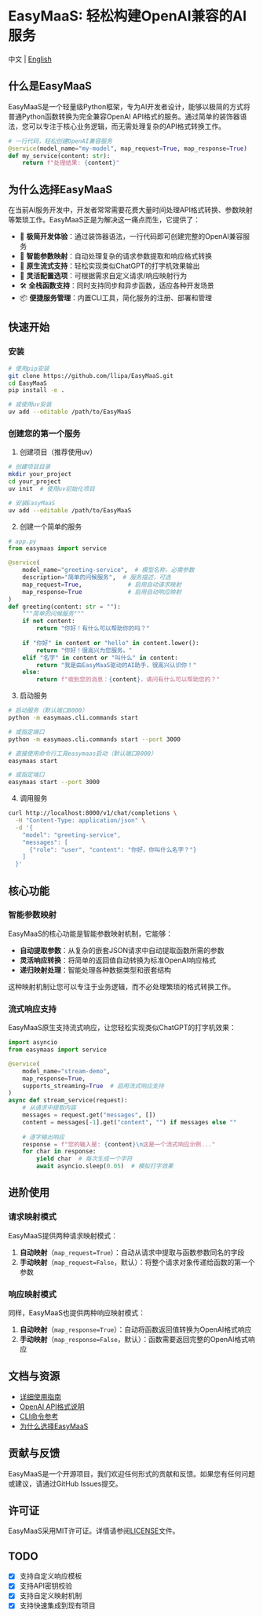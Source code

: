 # EasyMaaS: 轻松构建OpenAI兼容的AI服务

中文 | [English](./README_EN.md)

## 什么是EasyMaaS

EasyMaaS是一个轻量级Python框架，专为AI开发者设计，能够以极简的方式将普通Python函数转换为完全兼容OpenAI API格式的服务。通过简单的装饰器语法，您可以专注于核心业务逻辑，而无需处理复杂的API格式转换工作。

```python
# 一行代码，轻松创建OpenAI兼容服务
@service(model_name="my-model", map_request=True, map_response=True)
def my_service(content: str):
    return f"处理结果: {content}"
```

## 为什么选择EasyMaaS

在当前AI服务开发中，开发者常常需要花费大量时间处理API格式转换、参数映射等繁琐工作。EasyMaaS正是为解决这一痛点而生，它提供了：

- 🚀 **极简开发体验**：通过装饰器语法，一行代码即可创建完整的OpenAI兼容服务
- 🔌 **智能参数映射**：自动处理复杂的请求参数提取和响应格式转换
- 🌊 **原生流式支持**：轻松实现类似ChatGPT的打字机效果输出
- 🔄 **灵活配置选项**：可根据需求自定义请求/响应映射行为
- 🛠️ **全栈函数支持**：同时支持同步和异步函数，适应各种开发场景
- 📦 **便捷服务管理**：内置CLI工具，简化服务的注册、部署和管理

## 快速开始

### 安装

```bash
# 使用pip安装
git clone https://github.com/llipa/EasyMaaS.git
cd EasyMaaS
pip install -e .

# 或使用uv安装
uv add --editable /path/to/EasyMaaS
```

### 创建您的第一个服务

1. 创建项目（推荐使用uv）

```bash
# 创建项目目录
mkdir your_project
cd your_project
uv init  # 使用uv初始化项目

# 安装EasyMaaS
uv add --editable /path/to/EasyMaaS
```

2. 创建一个简单的服务

```python
# app.py
from easymaas import service

@service(
    model_name="greeting-service",  # 模型名称，必需参数
    description="简单的问候服务",  # 服务描述，可选
    map_request=True,             # 启用自动请求映射
    map_response=True             # 启用自动响应映射
)
def greeting(content: str = ""):
    """简单的问候服务"""
    if not content:
        return "你好！有什么可以帮助你的吗？"
    
    if "你好" in content or "hello" in content.lower():
        return "你好！很高兴为您服务。"
    elif "名字" in content or "叫什么" in content:
        return "我是由EasyMaaS驱动的AI助手，很高兴认识你！"
    else:
        return f"收到您的消息：{content}，请问有什么可以帮助您的？"
```

3. 启动服务

```bash
# 启动服务（默认端口8000）
python -m easymaas.cli.commands start

# 或指定端口
python -m easymaas.cli.commands start --port 3000

# 直接使用命令行工具easymaas启动（默认端口8000）
easymaas start

# 或指定端口
easymaas start --port 3000
```

4. 调用服务

```bash
curl http://localhost:8000/v1/chat/completions \
  -H "Content-Type: application/json" \
  -d '{
    "model": "greeting-service",
    "messages": [
      {"role": "user", "content": "你好，你叫什么名字？"}
    ]
  }'
```

## 核心功能

### 智能参数映射

EasyMaaS的核心功能是智能参数映射机制，它能够：

- **自动提取参数**：从复杂的嵌套JSON请求中自动提取函数所需的参数
- **灵活响应转换**：将简单的返回值自动转换为标准OpenAI响应格式
- **递归映射处理**：智能处理各种数据类型和嵌套结构

这种映射机制让您可以专注于业务逻辑，而不必处理繁琐的格式转换工作。

### 流式响应支持

EasyMaaS原生支持流式响应，让您轻松实现类似ChatGPT的打字机效果：

```python
import asyncio
from easymaas import service

@service(
    model_name="stream-demo",
    map_response=True,
    supports_streaming=True  # 启用流式响应支持
)
async def stream_service(request):
    # 从请求中提取内容
    messages = request.get("messages", [])
    content = messages[-1].get("content", "") if messages else ""
    
    # 逐字输出响应
    response = f"您的输入是: {content}\n这是一个流式响应示例..."
    for char in response:
        yield char  # 每次生成一个字符
        await asyncio.sleep(0.05)  # 模拟打字效果
```

## 进阶使用

### 请求映射模式

EasyMaaS提供两种请求映射模式：

1. **自动映射**（`map_request=True`）：自动从请求中提取与函数参数同名的字段
2. **手动映射**（`map_request=False`，默认）：将整个请求对象传递给函数的第一个参数

### 响应映射模式

同样，EasyMaaS也提供两种响应映射模式：

1. **自动映射**（`map_response=True`）：自动将函数返回值转换为OpenAI格式响应
2. **手动映射**（`map_response=False`，默认）：函数需要返回完整的OpenAI格式响应

## 文档与资源

- [详细使用指南](docs/usage_guide.md)
- [OpenAI API格式说明](docs/openai_api_format.md)
- [CLI命令参考](docs/cli_reference.md)
- [为什么选择EasyMaaS](docs/why_easymaas.md)

## 贡献与反馈

EasyMaaS是一个开源项目，我们欢迎任何形式的贡献和反馈。如果您有任何问题或建议，请通过GitHub Issues提交。

## 许可证

EasyMaaS采用MIT许可证。详情请参阅[LICENSE](LICENSE)文件。

## TODO
- [x] 支持自定义响应模板
- [x] 支持API密钥校验
- [x] 支持自定义映射机制
- [x] 支持快速集成到现有项目
